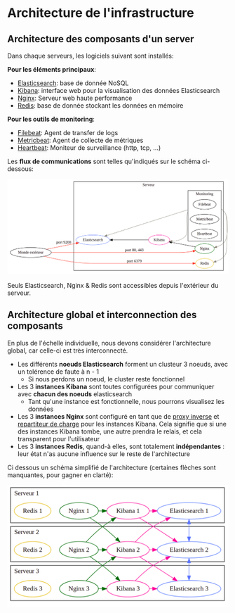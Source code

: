 # Architecture de l'infrastructure

## Architecture des composants d'un server

Dans chaque serveurs, les logiciels suivant sont installés:

**Pour les éléments principaux**:

- [Elasticsearch](https://www.elastic.co/fr/elasticsearch/): base de donnée NoSQL
- [Kibana](https://www.elastic.co/fr/kibana/): interface web pour la visualisation des données Elasticsearch
- [Nginx](https://www.nginx.com/): Serveur web haute performance
- [Redis](https://redis.io/): base de donnée stockant les données en mémoire

**Pour les outils de monitoring**:

- [Filebeat](https://www.elastic.co/fr/beats/filebeat): Agent de transfer de logs
- [Metricbeat](https://www.elastic.co/fr/beats/metricbeat): Agent de collecte de métriques
- [Heartbeat](https://www.elastic.co/fr/beats/heartbeat): Moniteur de surveillance (http, tcp, ...)

Les **flux de communications** sont telles qu'indiqués sur le schéma ci-dessous:

![Architecture des composants d'un server](images/internal_server_architecture.png)

Seuls Elasticsearch, Nginx & Redis sont accessibles depuis l'extérieur du serveur.

## Architecture global et interconnection des composants

En plus de l'échelle individuelle, nous devons considérer l'architecture global, car celle-ci est très interconnecté.

- Les différents **noeuds Elasticsearch** forment un clusteur 3 noeuds, avec un tolérence de faute à n - 1
    - Si nous perdons un noeud, le cluster reste fonctionnel
- Les 3 **instances Kibana** sont toutes configurées pour communiquer avec **chacun des noeuds** elasticsearch
    - Tant qu'une instance est fonctionnelle, nous pourrons visualisez les données
- Les 3 **instances Nginx** sont configuré en tant que de [proxy inverse](https://frwikipedia.org/wiki/Proxy_inverse) et [repartiteur de charge](https://fr.wikipedia.org/wiki/R%C3%A9partition_de_charge) pour les instances Kibana. Cela signifie que si une des instances Kibana tombe, une autre prendra le relais, et cela transparent pour l'utilisateur
- Les 3 **instances Redis**, quand-à elles, sont totalement **indépendantes** : leur état n'as aucune influence sur le reste de l'architecture

Ci dessous un schéma simplifié de l'architecture (certaines flèches sont manquantes, pour gagner en clarté):

![Interconnection des composants](images/server_interconnection_architecture.png)
